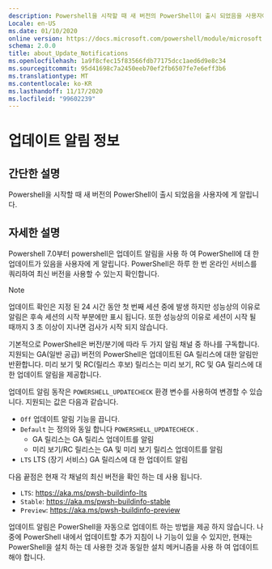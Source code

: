 ```yaml
---
description: Powershell을 시작할 때 새 버전의 PowerShell이 출시 되었음을 사용자에 게 알립니다.
Locale: en-US
ms.date: 01/10/2020
online version: https://docs.microsoft.com/powershell/module/microsoft.powershell.core/about/about_update_notifications?view=powershell-7.2&WT.mc_id=ps-gethelp
schema: 2.0.0
title: about_Update_Notifications
ms.openlocfilehash: 1a9f8cfec15f83566fdb77175dcc1aed6d9e8c34
ms.sourcegitcommit: 95d41698c7a2450eeb70ef2fb6507fe7e6eff3b6
ms.translationtype: MT
ms.contentlocale: ko-KR
ms.lasthandoff: 11/17/2020
ms.locfileid: "99602239"
---
```

# <a name="about-update-notifications"></a>업데이트 알림 정보

## <a name="short-description"></a>간단한 설명

Powershell을 시작할 때 새 버전의 PowerShell이 출시 되었음을 사용자에 게 알립니다.

## <a name="long-description"></a>자세한 설명

Powershell 7.0부터 powershell은 업데이트 알림을 사용 하 여 PowerShell에 대 한 업데이트가 있음을 사용자에 게 알립니다. PowerShell은 하루 한 번 온라인 서비스를 쿼리하여 최신 버전을 사용할 수 있는지 확인합니다.

> [!NOTE]
> 업데이트 확인은 지정 된 24 시간 동안 첫 번째 세션 중에 발생 하지만 성능상의 이유로 알림은 후속 세션의 시작 부분에만 표시 됩니다. 또한 성능상의 이유로 세션이 시작 될 때까지 3 초 이상이 지나면 검사가 시작 되지 않습니다.

기본적으로 PowerShell은 버전/분기에 따라 두 가지 알림 채널 중 하나를 구독합니다. 지원되는 GA(일반 공급) 버전의 PowerShell은 업데이트된 GA 릴리스에 대한 알림만 반환합니다. 미리 보기 및 RC(릴리스 후보) 릴리스는 미리 보기, RC 및 GA 릴리스에 대한 업데이트 알림을 제공합니다.

업데이트 알림 동작은 `POWERSHELL_UPDATECHECK` 환경 변수를 사용하여 변경할 수 있습니다. 지원되는 값은 다음과 같습니다.

- `Off` 업데이트 알림 기능을 끕니다.
- `Default` 는 정의와 동일 합니다 `POWERSHELL_UPDATECHECK` .
  - GA 릴리스는 GA 릴리스 업데이트를 알림
  - 미리 보기/RC 릴리스는 GA 및 미리 보기 릴리스 업데이트를 알림
- `LTS` LTS (장기 서비스) GA 릴리스에 대 한 업데이트 알림

다음 끝점은 현재 각 채널의 최신 버전을 확인 하는 데 사용 됩니다.

- `LTS`: https://aka.ms/pwsh-buildinfo-lts
- `Stable`: https://aka.ms/pwsh-buildinfo-stable
- `Preview`: https://aka.ms/pwsh-buildinfo-preview

업데이트 알림은 PowerShell을 자동으로 업데이트 하는 방법을 제공 하지 않습니다. 나중에 PowerShell 내에서 업데이트할 추가 지침이 나 기능이 있을 수 있지만, 현재는 PowerShell을 설치 하는 데 사용한 것과 동일한 설치 메커니즘을 사용 하 여 업데이트 해야 합니다.

